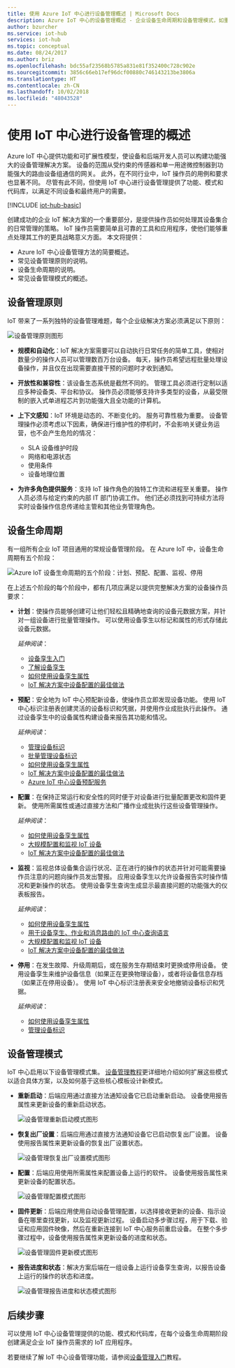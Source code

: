 ```yaml
---
title: 使用 Azure IoT 中心进行设备管理概述 | Microsoft Docs
description: Azure IoT 中心的设备管理概述 - 企业设备生命周期和设备管理模式，如重新启动、恢复出厂设置、固件更新、配置、设备孪生、查询、作业。
author: bzurcher
ms.service: iot-hub
services: iot-hub
ms.topic: conceptual
ms.date: 08/24/2017
ms.author: briz
ms.openlocfilehash: bdc55af23568b5785a831e81f352400c728c902e
ms.sourcegitcommit: 3856c66eb17ef96dcf00880c746143213be3806a
ms.translationtype: HT
ms.contentlocale: zh-CN
ms.lasthandoff: 10/02/2018
ms.locfileid: "48043528"
---
```

# <a name="overview-of-device-management-with-iot-hub"></a>使用 IoT 中心进行设备管理的概述

Azure IoT 中心提供功能和可扩展性模型，使设备和后端开发人员可以构建功能强大的设备管理解决方案。 设备的范围从受约束的传感器和单一用途微控制器到功能强大的路由设备组通信的网关。  此外，在不同行业中，IoT 操作员的用例和要求也显著不同。  尽管有此不同，但使用 IoT 中心进行设备管理提供了功能、模式和代码库，以满足不同设备和最终用户的需要。

[!INCLUDE [iot-hub-basic](../../includes/iot-hub-basic-partial.md)]

创建成功的企业 IoT 解决方案的一个重要部分，是提供操作员如何处理其设备集合的日常管理的策略。 IoT 操作员需要简单且可靠的工具和应用程序，使他们能够重点处理其工作的更具战略意义方面。 本文将提供：

* Azure IoT 中心设备管理方法的简要概述。
* 常见设备管理原则的说明。
* 设备生命周期的说明。
* 常见设备管理模式的概述。

## <a name="device-management-principles"></a>设备管理原则

IoT 带来了一系列独特的设备管理难题，每个企业级解决方案必须满足以下原则：

![设备管理原则图形](media/iot-hub-device-management-overview/image4.png)

* **规模和自动化**：IoT 解决方案需要可以自动执行日常任务的简单工具，使相对数量少的操作人员可以管理数百万台设备。 每天，操作员希望远程批量处理设备操作，并且仅在出现需要直接干预的问题时才收到通知。

* **开放性和兼容性**：该设备生态系统是截然不同的。 管理工具必须进行定制以适应多种设备类、平台和协议。 操作员必须能够支持许多类型的设备，从最受限制的嵌入式单进程芯片到功能强大且全功能的计算机。

* **上下文感知**：IoT 环境是动态的、不断变化的。 服务可靠性极为重要。 设备管理操作必须考虑以下因素，确保进行维护性的停机时，不会影响关键业务运营，也不会产生危险的情况：

    * SLA 设备维护时段
    * 网络和电源状态
    * 使用条件
    * 设备地理位置

* **为许多角色提供服务**：支持 IoT 操作角色的独特工作流和进程至关重要。 操作人员必须与给定约束的内部 IT 部门协调工作。  他们还必须找到可持续方法将实时设备操作信息传递给主管和其他业务管理角色。

## <a name="device-lifecycle"></a>设备生命周期
有一组所有企业 IoT 项目通用的常规设备管理阶段。 在 Azure IoT 中，设备生命周期有五个阶段：

![Azure IoT 设备生命周期的五个阶段：计划、预配、配置、监视、停用](./media/iot-hub-device-management-overview/image5.png)

在上述五个阶段的每个阶段中，都有几项应满足以提供完整解决方案的设备操作员要求：

* **计划**：使操作员能够创建可让他们轻松且精确地查询的设备元数据方案，并针对一组设备进行批量管理操作。 可以使用设备孪生以标记和属性的形式存储此设备元数据。
  
    *延伸阅读*： 
    * [设备孪生入门](iot-hub-node-node-twin-getstarted.md)
    * [了解设备孪生](iot-hub-devguide-device-twins.md)
    * [如何使用设备孪生属性](tutorial-device-twins.md)
    * [IoT 解决方案中设备配置的最佳做法](iot-hub-configuration-best-practices.md)

* **预配**：安全地为 IoT 中心预配新设备，使操作员立即发现设备功能。  使用 IoT 中心标识注册表创建灵活的设备标识和凭据，并使用作业成批执行此操作。 通过设备孪生中的设备属性构建设备来报告其功能和情况。
  
    *延伸阅读*： 
    * [管理设备标识](iot-hub-devguide-identity-registry.md)
    * [批量管理设备标识](iot-hub-bulk-identity-mgmt.md)
    * [如何使用设备孪生属性](tutorial-device-twins.md)
    * [IoT 解决方案中设备配置的最佳做法](iot-hub-configuration-best-practices.md)
    * [Azure IoT 中心设备预配服务](https://azure.microsoft.com/documentation/services/iot-dps)

* **配置**：在保持正常运行和安全性的同时便于对设备进行批量配置更改和固件更新。 使用所需属性或通过直接方法和广播作业成批执行这些设备管理操作。
  
    *延伸阅读*：
    * [如何使用设备孪生属性](tutorial-device-twins.md)
    * [大规模配置和监视 IoT 设备](iot-hub-auto-device-config.md)
    * [IoT 解决方案中设备配置的最佳做法](iot-hub-configuration-best-practices.md)

* **监视**：监视总体设备集合运行状况、正在进行的操作的状态并针对可能需要操作员注意的问题向操作员发出警报。  应用设备孪生以允许设备报告实时操作情况和更新操作的状态。 使用设备孪生查询生成显示最直接问题的功能强大的仪表板报告。
  
    *延伸阅读*： 
    * [如何使用设备孪生属性](tutorial-device-twins.md)
    * [用于设备孪生、作业和消息路由的 IoT 中心查询语言](iot-hub-devguide-query-language.md)
    * [大规模配置和监视 IoT 设备](iot-hub-auto-device-config.md)
    * [IoT 解决方案中设备配置的最佳做法](iot-hub-configuration-best-practices.md)

* **停用**：在发生故障、升级周期后，或在服务生存期结束时更换或停用设备。  使用设备孪生来维护设备信息（如果正在更换物理设备），或者将设备信息存档（如果正在停用设备）。 使用 IoT 中心标识注册表来安全地撤销设备标识和凭据。
  
    *延伸阅读*： 
    * [如何使用设备孪生属性](tutorial-device-twins.md)
    * [管理设备标识](iot-hub-devguide-identity-registry.md)

## <a name="device-management-patterns"></a>设备管理模式

IoT 中心启用以下设备管理模式集。 [设备管理教程](iot-hub-node-node-device-management-get-started.md)更详细地介绍如何扩展这些模式以适合具体方案，以及如何基于这些核心模板设计新模式。

* **重新启动**：后端应用通过直接方法通知设备它已启动重新启动。  设备使用报告属性来更新设备的重新启动状态。
  
    ![设备管理重新启动模式图形](./media/iot-hub-device-management-overview/reboot-pattern.png)

* **恢复出厂设置**：后端应用通过直接方法通知设备它已启动恢复出厂设置。 设备使用报告属性来更新设备的恢复出厂设置状态。
  
    ![设备管理恢复出厂设置模式图形](./media/iot-hub-device-management-overview/facreset-pattern.png)

* **配置**：后端应用使用所需属性来配置设备上运行的软件。 设备使用报告属性来更新设备的配置状态。
  
    ![设备管理配置模式图形](./media/iot-hub-device-management-overview/configuration-pattern.png)

* **固件更新**：后端应用使用自动设备管理配置，以选择接收更新的设备、指示设备在哪里查找更新，以及监视更新过程。 设备启动多步骤过程，用于下载、验证和应用固件映像，然后在重新连接到 IoT 中心服务前重启设备。 在整个多步骤过程中，设备使用报告属性来更新设备的进度和状态。
  
    ![设备管理固件更新模式图形](media/iot-hub-device-management-overview/fwupdate-pattern.png)

* **报告进度和状态**：解决方案后端在一组设备上运行设备孪生查询，以报告设备上运行的操作的状态和进度。
  
    ![设备管理报告进度和状态模式图形](./media/iot-hub-device-management-overview/report-progress-pattern.png)

## <a name="next-steps"></a>后续步骤

可以使用 IoT 中心设备管理提供的功能、模式和代码库，在每个设备生命周期阶段创建满足企业 IoT 操作员需求的 IoT 应用程序。

若要继续了解 IoT 中心设备管理功能，请参阅[设备管理入门](iot-hub-node-node-device-management-get-started.md)教程。